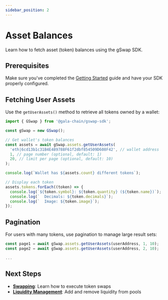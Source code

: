 ```yaml
---
sidebar_position: 2
---
```


# Asset Balances

Learn how to fetch asset (token) balances using the gSwap SDK.

## Prerequisites

Make sure you've completed the [Getting Started](../getting-started.md) guide and have your SDK properly configured.

## Fetching User Assets

Use the `getUserAssets()` method to retrieve all tokens owned by a wallet:

```typescript
import { GSwap } from '@gala-chain/gswap-sdk';

const gSwap = new GSwap();

// Get wallet's token balances
const assets = await gSwap.assets.getUserAssets(
  'eth|6cd13b1c31B4E489788F61f2dbf854509D608F42', // wallet address
  1, // page number (optional, default: 1)
  20, // limit per page (optional, default: 10)
);

console.log(`Wallet has ${assets.count} different tokens`);

// Display each token
assets.tokens.forEach((token) => {
  console.log(`${token.symbol}: ${token.quantity} (${token.name})`);
  console.log(`  Decimals: ${token.decimals}`);
  console.log(`  Image: ${token.image}`);
});
```

## Pagination

For users with many tokens, use pagination to manage large result sets:

```typescript
const page1 = await gSwap.assets.getUserAssets(userAddress, 1, 10);
const page2 = await gSwap.assets.getUserAssets(userAddress, 2, 10);

...
```

## Next Steps

- **[Swapping](./trading.md)**: Learn how to execute token swaps
- **[Liquidity Management](./liquidity-management.md)**: Add and remove liquidity from pools

